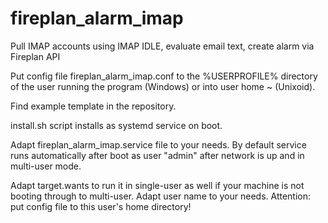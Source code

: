 # fireplan_alarm_imap
Pull IMAP accounts using IMAP IDLE, evaluate email text, create alarm via Fireplan API

Put config file fireplan_alarm_imap.conf to the %USERPROFILE% directory of the user running the program (Windows) or into user home ~ (Unixoid).

Find example template in the repository.

install.sh script installs as systemd service on boot.

Adapt fireplan_alarm_imap.service file to your needs.
By default service runs automatically after boot as user "admin" after network is up and in multi-user mode.

Adapt target.wants to run it in single-user as well if your machine is not booting through to multi-user.
Adapt user name to your needs. Attention: put config file to this user's home directory!
